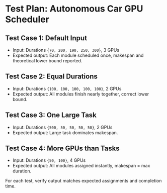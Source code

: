 # Test Plan: Autonomous Car GPU Scheduler

## Test Case 1: Default Input
- Input: Durations `{70, 200, 190, 250, 300}`, 3 GPUs
- Expected output: Each module scheduled once, makespan and theoretical lower bound reported.

## Test Case 2: Equal Durations
- Input: Durations `{100, 100, 100, 100, 100}`, 2 GPUs
- Expected output: All modules finish nearly together, correct lower bound.

## Test Case 3: One Large Task
- Input: Durations `{500, 50, 50, 50, 50}`, 2 GPUs
- Expected output: Large task dominates makespan.

## Test Case 4: More GPUs than Tasks
- Input: Durations `{50, 100}`, 4 GPUs
- Expected output: All modules assigned instantly, makespan = max duration.

For each test, verify output matches expected assignments and completion time.